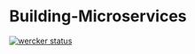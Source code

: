 # Building-Microservices

[![wercker status](https://app.wercker.com/status/4ded75a4fa12fdbe1d0956437e91150f/s/ "wercker status")](https://app.wercker.com/project/byKey/4ded75a4fa12fdbe1d0956437e91150f)
